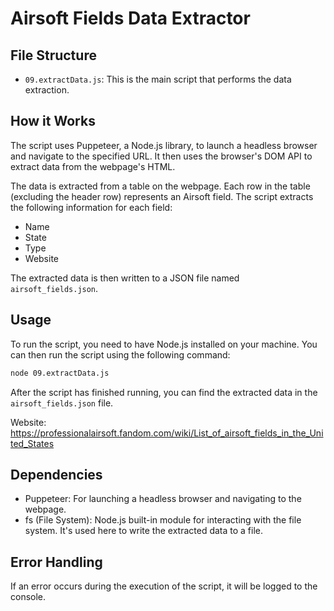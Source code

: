 # Airsoft Fields Data Extractor


## File Structure

- `09.extractData.js`: This is the main script that performs the data extraction.

## How it Works

The script uses Puppeteer, a Node.js library, to launch a headless browser and navigate to the specified URL. It then uses the browser's DOM API to extract data from the webpage's HTML.

The data is extracted from a table on the webpage. Each row in the table (excluding the header row) represents an Airsoft field. The script extracts the following information for each field:

- Name
- State
- Type
- Website

The extracted data is then written to a JSON file named `airsoft_fields.json`.

## Usage

To run the script, you need to have Node.js installed on your machine. You can then run the script using the following command:

```bash
node 09.extractData.js
```

After the script has finished running, you can find the extracted data in the `airsoft_fields.json` file.

Website: https://professionalairsoft.fandom.com/wiki/List_of_airsoft_fields_in_the_United_States

## Dependencies

- Puppeteer: For launching a headless browser and navigating to the webpage.
- fs (File System): Node.js built-in module for interacting with the file system. It's used here to write the extracted data to a file.

## Error Handling

If an error occurs during the execution of the script, it will be logged to the console.